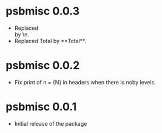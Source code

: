 # psbmisc 0.0.3

* Replaced <br> by \n.
* Replaced Total by \*\*Total\*\*.

# psbmisc 0.0.2

* Fix print of n = {N} in headers when there is noby levels.

# psbmisc 0.0.1

* Initial release of the package
